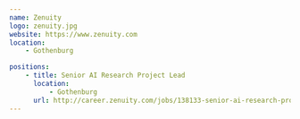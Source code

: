 ```yaml
---
name: Zenuity
logo: zenuity.jpg
website: https://www.zenuity.com
location:
    - Gothenburg

positions:
    - title: Senior AI Research Project Lead
      location:
          - Gothenburg
      url: http://career.zenuity.com/jobs/138133-senior-ai-research-project-lead
---
```

